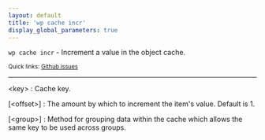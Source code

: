 ```yaml
---
layout: default
title: 'wp cache incr'
display_global_parameters: true
---
```


`wp cache incr` - Increment a value in the object cache.

<small>Quick links: <a href="https://github.com/wp-cli/wp-cli/issues?q=is%3Aopen+label%3Acommand%3Aincr+sort%3Aupdated-desc">Github issues</a></small>

<hr />

&lt;key&gt;
: Cache key.

[&lt;offset&gt;]
: The amount by which to increment the item's value. Default is 1.

[&lt;group&gt;]
: Method for grouping data within the cache which allows the same key to be used across groups.



